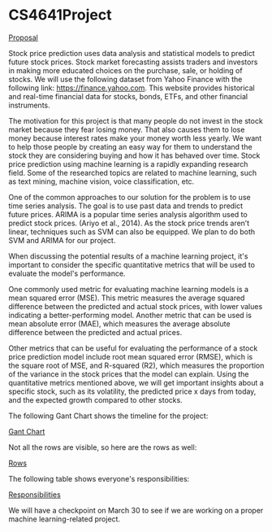 # CS4641Project
[Proposal](https://github.gatech.edu/Inarkis3/CS4641Project/blob/main/Proposal%20Document%20(2).pdf)


Stock price prediction uses data analysis and statistical models to predict future stock prices. Stock market forecasting assists traders and investors in making more educated choices on the purchase, sale, or holding of stocks. We will use the following dataset from Yahoo Finance with the following link: https://finance.yahoo.com. This website provides historical and real-time financial data for stocks, bonds, ETFs, and other financial instruments.

The motivation for this project is that many people do not invest in the stock market because they fear losing money. That also causes them to lose money because interest rates make your money worth less yearly. We want to help those people by creating an easy way for them to understand the stock they are considering buying and how it has behaved over time. Stock price prediction using machine learning is a rapidly expanding research field. Some of the researched topics are related to machine learning, such as text mining, machine vision, voice classification, etc. 

One of the common approaches to our solution for the problem is to use time series analysis. The goal is to use past data and trends to predict future prices. ARIMA is a popular time series analysis algorithm used to predict stock prices. (Ariyo et al., 2014). As the stock price trends aren’t linear, techniques such as SVM can also be equipped. We plan to do both SVM and ARIMA for our project.  

When discussing the potential results of a machine learning project, it's important to consider the specific quantitative metrics that will be used to evaluate the model's performance.

One commonly used metric for evaluating machine learning models is a mean squared error (MSE). This metric measures the average squared difference between the predicted and actual stock prices, with lower values indicating a better-performing model. Another metric that can be used is mean absolute error (MAE), which measures the average absolute difference between the predicted and actual prices.

Other metrics that can be useful for evaluating the performance of a stock price prediction model include root mean squared error (RMSE), which is the square root of MSE, and R-squared (R2), which measures the proportion of the variance in the stock prices that the model can explain.
Using the quantitative metrics mentioned above, we will get important insights about a specific stock, such as its volatility, the predicted price x days from today, and the expected growth compared to other stocks.

The following Gant Chart shows the timeline for the project: 


[Gant Chart](https://github.gatech.edu/Inarkis3/CS4641Project/blob/main/ganr.png)

Not all the rows are visible, so here are the rows as well:

[Rows](https://github.gatech.edu/Inarkis3/CS4641Project/blob/main/g2.png)

The following table shows everyone's responsibilities: 

[Responsibilities](https://github.gatech.edu/Inarkis3/CS4641Project/blob/main/resp.png)

We will have a checkpoint on March 30 to see if we are working on a proper machine learning-related project. 



